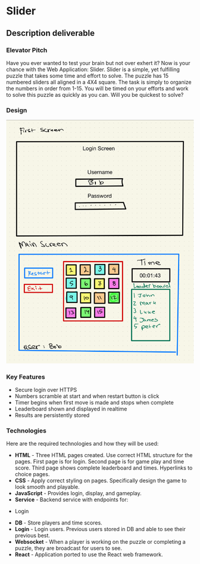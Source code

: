 # Slider
## Description deliverable
### Elevator Pitch
Have you ever wanted to test your brain but not over exhert it? Now is your chance with the Web Application: Slider.
Slider is a simple, yet fulfilling puzzle that takes some time and effort to solve. The puzzle has 15 numbered sliders all aligned in a 4X4 square. 
The task is simply to organize the numbers in order from 1-15. You will be timed on your efforts and work to solve this puzzle as quickly as you can.
Will you be quickest to solve?
### Design
![image of design of web application.](Cs260.png.png)

### Key Features
* Secure login over HTTPS
* Numbers scramble at start and when restart button is click
* Timer begins when first move is made and stops when complete
* Leaderboard shown and displayed in realtime
* Results are persistently stored

### Technologies
Here are the required technologies and how they will be used:
* **HTML** - Three HTML pages created. Use correct HTML structure for the pages. First page is for login. Second page is for game play and time score. Third page shows complete leaderboard and times. Hyperlinks to choice pages.
* **CSS** - Apply correct styling on pages. Specifically design the game to look smooth and playable.
* **JavaScript** - Provides login, display, and gameplay.
* **Service** - Backend service with endpoints for:
- Login
* **DB** - Store players and time scores.
* **Login** - Login users. Previous users stored in DB and able to see their previous best.
* **Websocket** - When a player is working on the puzzle or completing a puzzle, they are broadcast for users to see.
* **React** - Application ported to use the React web framework.

